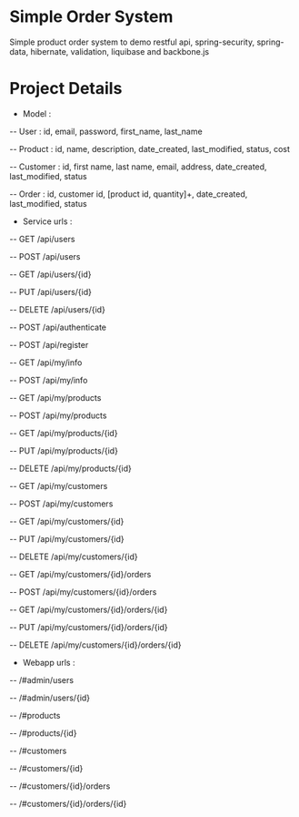 Simple Order System
===================
Simple product order system to demo restful api, spring-security, spring-data, hibernate, validation, liquibase and backbone.js

Project Details
===============
- Model :

-- User     : id, email, password, first_name, last_name

-- Product  : id, name, description, date_created, last_modified, status, cost

-- Customer : id, first name, last name, email, address, date_created, last_modified, status

-- Order    : id, customer id, [product id, quantity]+, date_created, last_modified, status

- Service urls :

-- GET    /api/users

-- POST   /api/users

-- GET    /api/users/{id}

-- PUT    /api/users/{id}

-- DELETE /api/users/{id}

-- POST   /api/authenticate

-- POST   /api/register

-- GET    /api/my/info

-- POST   /api/my/info

-- GET    /api/my/products

-- POST   /api/my/products

-- GET    /api/my/products/{id}

-- PUT    /api/my/products/{id}

-- DELETE /api/my/products/{id}

-- GET    /api/my/customers

-- POST   /api/my/customers

-- GET    /api/my/customers/{id}

-- PUT    /api/my/customers/{id}

-- DELETE /api/my/customers/{id}

-- GET    /api/my/customers/{id}/orders

-- POST   /api/my/customers/{id}/orders

-- GET    /api/my/customers/{id}/orders/{id}

-- PUT    /api/my/customers/{id}/orders/{id}

-- DELETE /api/my/customers/{id}/orders/{id}

- Webapp urls :

-- /#admin/users

-- /#admin/users/{id}

-- /#products

-- /#products/{id}

-- /#customers

-- /#customers/{id}

-- /#customers/{id}/orders

-- /#customers/{id}/orders/{id}
